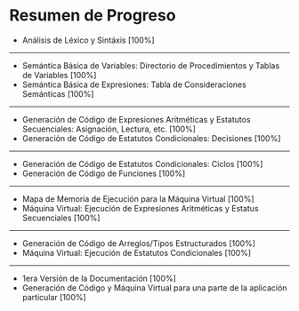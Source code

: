# Resumen de Progreso
- Análisis de Léxico y Sintáxis [100%]
---
- Semántica Básica de Variables: Directorio de Procedimientos y Tablas de Variables [100%]
- Semántica Básica de Expresiones: Tabla de Consideraciones Semánticas [100%]
---
- Generación de Código de Expresiones Aritméticas y Estatutos Secuenciales: Asignación, Lectura, etc. [100%]
- Generación de Código de Estatutos Condicionales: Decisiones [100%]
---
- Generación de Código de Estatutos Condicionales: Ciclos [100%]
- Generación de Código de Funciones [100%]
---
- Mapa de Memoria de Ejecución para la Máquina Virtual [100%]
- Máquina Virtual: Ejecución de Expresiones Aritméticas y Estatus Secuenciales [100%]
---
- Generación de Código de Arreglos/Tipos Estructurados [100%]
- Máquina Virtual: Ejecución de Estatutos Condicionales [100%]
---
- 1era Versión de la Documentación [100%]
- Generación de Código y Máquina Virtual para una parte de la aplicación particular [100%]
